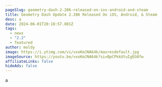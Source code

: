 ```yaml
---
pageSlug: geometry-dash-2-206-released-on-ios-android-and-steam
title: Geometry Dash Update 2.206 Released On iOS, Android, & Steam
desc: a
date: 2024-06-01T20:10:57.801Z
tags:
  - news
  - "2.2"
  - featured
author: moldy
image: https://i.ytimg.com/vi/vxoKmJNA64k/maxresdefault.jpg
imageSource: https://youtu.be/vxoKmJNA64k?si=BpCPkkUtuIgEG0fw
affiliateLinks: false
hideAds: false
---
```

a